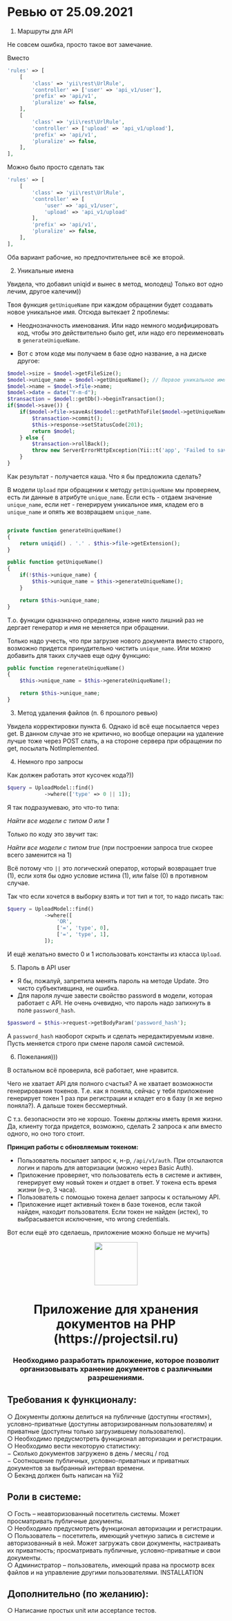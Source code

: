 # Ревью от 25.09.2021

1. Маршруты для API

Не совсем ошибка, просто такое вот замечание.

Вместо

```php
'rules' => [
    [
        'class' => 'yii\rest\UrlRule',
        'controller' => ['user' => 'api_v1/user'],
        'prefix' => 'api/v1',
        'pluralize' => false,
    ],
    [
        'class' => 'yii\rest\UrlRule',
        'controller' => ['upload' => 'api_v1/upload'],
        'prefix' => 'api/v1',
        'pluralize' => false,
    ],
],
```

Можно было просто сделать так

```php
'rules' => [
    [
        'class' => 'yii\rest\UrlRule',
        'controller' => [
            'user' => 'api_v1/user',
            'upload' => 'api_v1/upload'
        ],
        'prefix' => 'api/v1',
        'pluralize' => false,
    ],
],
```

Оба вариант рабочие, но предпочтительнее всё же второй.

2. Уникальные имена

Увидела, что добавил uniqid и вынес в метод, молодец) Только вот одно лечим, другое калечим))

Твоя функция `getUniqueName` при каждом обращении будет создавать новое уникальное имя. Отсюда вытекает 2 проблемы:

- Неоднозначность именования. Или надо немного модифицировать код, чтобы это действительно было get, или надо его переименовать в `generateUniqueName`.

- Вот с этом коде мы получаем в базе одно название, а на диске другое:

```php
$model->size = $model->getFileSize();
$model->unique_name = $model->getUniqueName(); // Первое уникальное имя, оно пойдет в базу
$model->name = $model->file->name;
$model->date = date("Y-m-d");
$transaction = $model::getDb()->beginTransaction(); 
if($model->save()) {
    if($model->file->saveAs($model::getPathToFile($model->getUniqueName()))) { // Второе уникальное имя для ТОГО ЖЕ файла, с ним будет запись на диск
        $transaction->commit();
        $this->response->setStatusCode(201);
        return $model;
    } else {
        $transaction->rollBack(); 
        throw new ServerErrorHttpException(Yii::t('app', 'Failed to save file on disk'));
    }
}
```

Как результат - получается каша. Что я бы предложила сделать?

В модели `Upload` при обращении к методу `getUniqueName` мы проверяем, есть ли данные в атрибуте `unique_name`. 
Если есть - отдаем значение `unique_name`, если нет - генерируем уникальное имя, кладем его в `unique_name` и опять же возвращаем `unique_name`.

```php

private function generateUniqueName()
{
    return uniqid() . '.' . $this->file->getExtension();
}

public function getUniqueName() 
{
    if(!$this->unique_name) {
        $this->unique_name = $this->generateUniqueName();
    }

    return $this->unique_name;
}

```

Т.о. функции одназначно определены, извне никто лишний раз не дергает генератор и имя не меняется при обращении.

Только надо учесть, что при загрузке нового документа вместо старого, возможно придется принудительно чистить `unique_name`. Или можно добавить для таких случаев еще одну функцию:


```php
public function regenerateUniqueName() 
{
    $this->unique_name = $this->generateUniqueName();

    return $this->unique_name;
}
```

3. Метод удаления файлов (п. 6 прошлого ревью)

Увидела корректировки пункта 6. Однако id всё еще посылается через get. В данном случае это не критично, но вообще операции на удаление
лучше тоже через POST слать, а на стороне сервера при обращении по get, посылать NotImplemented.

4.  Немного про запросы

Как должен работать этот кусочек кода?))

```php
$query = UploadModel::find()
            ->where(['type' => 0 || 1]);
```

Я так подразумеваю, это что-то типа:

_Найти все модели с типом 0 или 1_

Только по коду это звучит так:

_Найти все модели с типом true_ (при построении запроса true скорее всего заменится на 1)

Всё потому что `||` это логический оператор, который возвращает true (1), если хотя бы одно условие истина (1), или false (0) в противном случае.

Так что если хочется в выборку взять и тот тип и тот, то надо писать так:

```php
$query = UploadModel::find()
            ->where([
                'OR',
                ['=', 'type', 0],
                ['=', 'type', 1],
            ]);
```

И ещё желатьно вместо 0 и 1 использовать константы из класса `Upload`.

5. Пароль в API user

- Я бы, пожалуй, запретила менять пароль на методе Update. Это чисто субъективщина, не ошибка.
- Для пароля лучше завести свойство password в модели, которая работает с API. Не очень очевидно, что пароль надо запихнуть
в поле `password_hash`. 

```php
$password = $this->request->getBodyParam('password_hash');
```

А `password_hash` наоборот скрыть и сделать нередактируемым извне. Пусть меняется строго при смене пароля самой системой.

6. Пожелания)))

В остальном всё проверила, всё работает, мне нравится.

Чего не хватает API для полного счастья? А не хватает возможности генерирования токенов. Т.е. как я поняла, сейчас у тебя приложение генерирует токен 1 раз при регистрации и кладет его в базу (я же верно поняла?). А дальше токен бессмертный.

С т.з. безопасности это не хорошо. Токены должны иметь время жизни. Да, клиенту тогда придется, возможно, сделать 2 запроса к апи вместо одного, но оно того стоит.

**Принцип работы с обновляемым токеном:**

- Пользователь посылает запрос к, н-р, `/api/v1/auth`. При отсылаются логин и пароль для авторизации (можно через Basic Auth).
- Приложение проверяет, что пользователь есть в системе и активен, генерирует ему новый токен и отдает в ответ. У токена есть время жизни (н-р, 3 часа).
- Пользователь с помощью токена делает запросы к остальному API.
- Приложение ищет активный токен в базе токенов, если такой найден, находит пользователя. Если токен не найден (истек), то выбрасывается исключение, что wrong credentials.

Вот если ещё это сделаешь, приложение можно больше не мучить)




<p align="center">
    <a href="https://github.com/yiisoft" target="_blank">
        <img src="https://avatars0.githubusercontent.com/u/993323" height="100px">
    </a>
    <h1 align="center">Приложение для хранения документов на PHP (https://projectsil.ru)</h1>
    <h3 align="center">Необходимо разработать приложение, которое позволит организовывать хранение документов с различными разрешениями.</h3>
</p>


Требования к функционалу:
-------------------

○ Документы должны делиться на публичные (доступны «гостям»), условно-приватные (доступны авторизированным пользователям) и приватные (доступны только загрузившему пользователю).
</br>
○ Необходимо предусмотреть функционал авторизации и регистрации.
</br>
○ Необходимо вести некоторую статистику:
</br>
   − Сколько документов загружено в день / месяц / год
</br>
   − Соотношение публичных, условно-приватных и приватных документов за выбранный интервал времени.
</br>
○ Бекэнд должен быть написан на Yii2

Роли в системе:
-------------------

○ Гость – неавторизованный посетитель системы. Может просматривать публичные документы.
</br>
○ Необходимо предусмотреть функционал авторизации и регистрации.
</br>
○ Пользователь – посетитель, имеющий учетную запись в системе и авторизованный в ней. Может загружать свои документы, настраивать их приватность; просматривать публичные, условно-приватные и свои документы.
</br>
○ Администратор – пользователь, имеющий права на просмотр всех файлов и на управление другими пользователями.
INSTALLATION

Дополнительно (по желанию):
-------------------
○ Написание простых unit или acceptance тестов.
